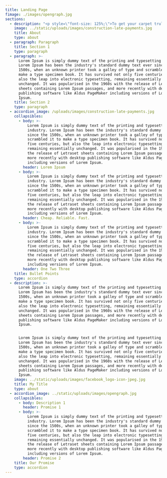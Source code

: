 ```yaml
---
title: Landing Page
fimage: ./images/opengraph.jpg
sections:
  - description: "<p style=\"font-size: 125%;\">To get your carpet truly clean, you need a professional deep cleaning service. That’s where we come in. Our strong customer service, efficient and professional work, and reasonable pricing combine to put a smile on the faces of our customers in not only Orlando, FL but throughout surrounding cities as well. We have a reputation for providing quality carpet cleaning. Our services include professional water extraction, carpet repair, and carpet cleaning. Other specialties include:</p>\r\n\r\n<h3 style=\"text-align: center;\">Tile and Grout<br />\r\nMold Damage<br />\r\nCrime Scene Cleanup<br />\r\nTrauma Cleaning</h3>\r\n\r\n<p style=\"font-size: 125%;\">Complete customer satisfaction is our goal, and this is how we’ve achieved our excellent reputation over the years. It is our priority to ensure that after you’ve employed our team for upholstery cleaning, dryer vent cleaning, and air duct cleaning that you are left with a healthier, happier environment.</p>\r\n\r\n<h3 style=\"text-align:center\">&nbsp;</h3>\r\n"
    image: ../static/uploads/images/construction-late-payments.jpg
    title: About
    type: about
  - paragraph: Paragraph
    title: Section 1
    type: paragraph
  - paragraph: >-
      Lorem Ipsum is simply dummy text of the printing and typesetting industry.
      Lorem Ipsum has been the industry's standard dummy text ever since the
      1500s, when an unknown printer took a galley of type and scrambled it to
      make a type specimen book. It has survived not only five centuries, but
      also the leap into electronic typesetting, remaining essentially
      unchanged. It was popularised in the 1960s with the release of Letraset
      sheets containing Lorem Ipsum passages, and more recently with desktop
      publishing software like Aldus PageMaker including versions of Lorem
      Ipsum.
    title: Section 2
    type: paragraph
  - accordion_image: /uploads/images/construction-late-payments.jpg
    collapsibles:
      - body: >-
          Lorem Ipsum is simply dummy text of the printing and typesetting
          industry. Lorem Ipsum has been the industry's standard dummy text ever
          since the 1500s, when an unknown printer took a galley of type and
          scrambled it to make a type specimen book. It has survived not only
          five centuries, but also the leap into electronic typesetting,
          remaining essentially unchanged. It was popularised in the 1960s with
          the release of Letraset sheets containing Lorem Ipsum passages, and
          more recently with desktop publishing software like Aldus PageMaker
          including versions of Lorem Ipsum.
        header: Lorem Ipsum
      - body: >-
          Lorem Ipsum is simply dummy text of the printing and typesetting
          industry. Lorem Ipsum has been the industry's standard dummy text ever
          since the 1500s, when an unknown printer took a galley of type and
          scrambled it to make a type specimen book. It has survived not only
          five centuries, but also the leap into electronic typesetting,
          remaining essentially unchanged. It was popularised in the 1960s with
          the release of Letraset sheets containing Lorem Ipsum passages, and
          more recently with desktop publishing software like Aldus PageMaker
          including versions of Lorem Ipsum.
        header: Cheap. Reliable. Fast.
      - body: >-
          Lorem Ipsum is simply dummy text of the printing and typesetting
          industry. Lorem Ipsum has been the industry's standard dummy text ever
          since the 1500s, when an unknown printer took a galley of type and
          scrambled it to make a type specimen book. It has survived not only
          five centuries, but also the leap into electronic typesetting,
          remaining essentially unchanged. It was popularised in the 1960s with
          the release of Letraset sheets containing Lorem Ipsum passages, and
          more recently with desktop publishing software like Aldus PageMaker
          including versions of Lorem Ipsum.
        header: One Two Three
    title: Bullet Points
    type: accordion
  - description: >-
      Lorem Ipsum is simply dummy text of the printing and typesetting industry.
      Lorem Ipsum has been the industry's standard dummy text ever since the
      1500s, when an unknown printer took a galley of type and scrambled it to
      make a type specimen book. It has survived not only five centuries, but
      also the leap into electronic typesetting, remaining essentially
      unchanged. It was popularised in the 1960s with the release of Letraset
      sheets containing Lorem Ipsum passages, and more recently with desktop
      publishing software like Aldus PageMaker including versions of Lorem
      Ipsum.


      Lorem Ipsum is simply dummy text of the printing and typesetting industry.
      Lorem Ipsum has been the industry's standard dummy text ever since the
      1500s, when an unknown printer took a galley of type and scrambled it to
      make a type specimen book. It has survived not only five centuries, but
      also the leap into electronic typesetting, remaining essentially
      unchanged. It was popularised in the 1960s with the release of Letraset
      sheets containing Lorem Ipsum passages, and more recently with desktop
      publishing software like Aldus PageMaker including versions of Lorem
      Ipsum.
    image: ../static/uploads/images/facebook_logo-icon-jpeg.jpg
    title: My Title
    type: about
  - accordion_image: ../static/uploads/images/opengraph.jpg
    collapsibles:
      - body: Description 1
        header: Promise 1
      - body: >-
          Lorem Ipsum is simply dummy text of the printing and typesetting
          industry. Lorem Ipsum has been the industry's standard dummy text ever
          since the 1500s, when an unknown printer took a galley of type and
          scrambled it to make a type specimen book. It has survived not only
          five centuries, but also the leap into electronic typesetting,
          remaining essentially unchanged. It was popularised in the 1960s with
          the release of Letraset sheets containing Lorem Ipsum passages, and
          more recently with desktop publishing software like Aldus PageMaker
          including versions of Lorem Ipsum.
        header: Promise 2
    title: Our Promise
    type: accordion
---
```


